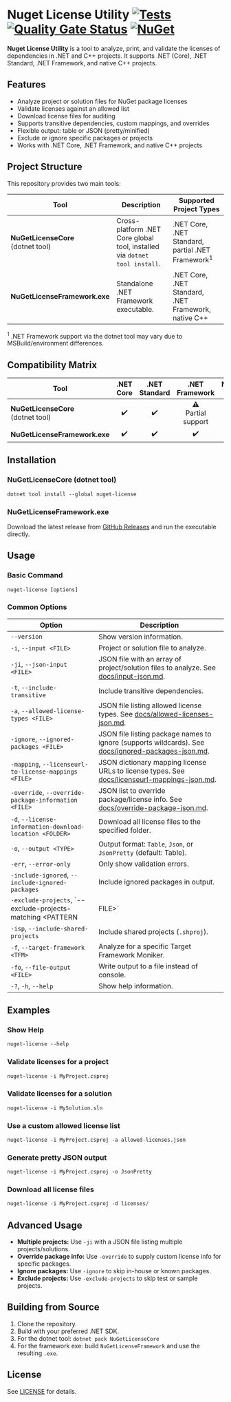 # Nuget License Utility [![Tests](https://github.com/sensslen/nuget-license/actions/workflows/action.yml/badge.svg)](https://github.com/sensslen/nuget-license/actions/workflows/action.yml) [![Quality Gate Status](https://sonarcloud.io/api/project_badges/measure?project=sensslen_nuget-license&metric=alert_status)](https://sonarcloud.io/summary/new_code?id=sensslen_nuget-license) [![NuGet](https://img.shields.io/nuget/v/nuget-license.svg)](https://www.nuget.org/packages/nuget-license)

**Nuget License Utility** is a tool to analyze, print, and validate the licenses of dependencies in .NET and C++ projects. It supports .NET (Core), .NET Standard, .NET Framework, and native C++ projects.

## Features

- Analyze project or solution files for NuGet package licenses
- Validate licenses against an allowed list
- Download license files for auditing
- Supports transitive dependencies, custom mappings, and overrides
- Flexible output: table or JSON (pretty/minified)
- Exclude or ignore specific packages or projects
- Works with .NET Core, .NET Framework, and native C++ projects

## Project Structure

This repository provides two main tools:

| Tool | Description | Supported Project Types |
|------|-------------|------------------------|
| **NuGetLicenseCore**<br/>(dotnet tool) | Cross-platform .NET Core global tool, installed via `dotnet tool install`. | .NET Core, .NET Standard, partial .NET Framework<sup>1</sup> |
| **NuGetLicenseFramework.exe** | Standalone .NET Framework executable. | .NET Core, .NET Standard, .NET Framework, native C++ |

<sup>1</sup> .NET Framework support via the dotnet tool may vary due to MSBuild/environment differences.

## Compatibility Matrix

| Tool | .NET Core | .NET Standard | .NET Framework | Native C++ |
|------|:---------:|:-------------:|:--------------:|:----------:|
| **NuGetLicenseCore**<br/>(dotnet tool) | ✔️ | ✔️ | ⚠️<br/>Partial support | ❌ |
| **NuGetLicenseFramework.exe** | ✔️ | ✔️ | ✔️ | ✔️ |

## Installation

### NuGetLicenseCore (dotnet tool)

```ps
dotnet tool install --global nuget-license
```

### NuGetLicenseFramework.exe

Download the latest release from [GitHub Releases](https://github.com/sensslen/nuget-license/releases) and run the executable directly.

## Usage

### Basic Command

```ps
nuget-license [options]
```

### Common Options

| Option | Description |
| ------ | ----------- |
| `--version` | Show version information. |
| `-i`, `--input <FILE>` | Project or solution file to analyze. |
| `-ji`, `--json-input <FILE>` | JSON file with an array of project/solution files to analyze. See [docs/input-json.md](docs/input-json.md). |
| `-t`, `--include-transitive` | Include transitive dependencies. |
| `-a`, `--allowed-license-types <FILE>` | JSON file listing allowed license types. See [docs/allowed-licenses-json.md](docs/allowed-licenses-json.md). |
| `-ignore`, `--ignored-packages <FILE>` | JSON file listing package names to ignore (supports wildcards). See [docs/ignored-packages-json.md](docs/ignored-packages-json.md). |
| `-mapping`, `--licenseurl-to-license-mappings <FILE>` | JSON dictionary mapping license URLs to license types. See [docs/licenseurl-mappings-json.md](docs/licenseurl-mappings-json.md). |
| `-override`, `--override-package-information <FILE>` | JSON list to override package/license info. See [docs/override-package-json.md](docs/override-package-json.md). |
| `-d`, `--license-information-download-location <FOLDER>` | Download all license files to the specified folder. |
| `-o`, `--output <TYPE>` | Output format: `Table`, `Json`, or `JsonPretty` (default: Table). |
| `-err`, `--error-only` | Only show validation errors. |
| `-include-ignored`, `--include-ignored-packages` | Include ignored packages in output. |
| `-exclude-projects`, `--exclude-projects-matching <PATTERN|FILE>` | Exclude projects by name or pattern (supports wildcards or JSON file). See [docs/exclude-projects-json.md](docs/exclude-projects-json.md). |
| `-isp`, `--include-shared-projects` | Include shared projects (`.shproj`). |
| `-f`, `--target-framework <TFM>` | Analyze for a specific Target Framework Moniker. |
| `-fo`, `--file-output <FILE>` | Write output to a file instead of console. |
| `-?`, `-h`, `--help` | Show help information. |

## Examples

### Show Help

```ps
nuget-license --help
```

### Validate licenses for a project

```ps
nuget-license -i MyProject.csproj
```

### Validate licenses for a solution

```ps
nuget-license -i MySolution.sln
```

### Use a custom allowed license list

```ps
nuget-license -i MyProject.csproj -a allowed-licenses.json
```

### Generate pretty JSON output

```ps
nuget-license -i MyProject.csproj -o JsonPretty
```

### Download all license files

```ps
nuget-license -i MyProject.csproj -d licenses/
```

## Advanced Usage

- **Multiple projects:** Use `-ji` with a JSON file listing multiple projects/solutions.
- **Override package info:** Use `-override` to supply custom license info for specific packages.
- **Ignore packages:** Use `-ignore` to skip in-house or known packages.
- **Exclude projects:** Use `-exclude-projects` to skip test or sample projects.

## Building from Source

1. Clone the repository.
2. Build with your preferred .NET SDK.
3. For the dotnet tool: `dotnet pack NuGetLicenseCore`
4. For the framework exe: build `NuGetLicenseFramework` and use the resulting `.exe`.

## License

See [LICENSE](LICENSE) for details.
